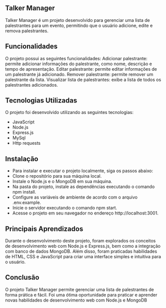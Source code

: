 ## Talker Manager
Talker Manager é um projeto desenvolvido para gerenciar uma lista de palestrantes para um evento, permitindo que o usuário adicione, edite e remova palestrantes.

## Funcionalidades
O projeto possui as seguintes funcionalidades:
Adicionar palestrante: permite adicionar informações do palestrante, como nome, descrição e tempo de apresentação.
Editar palestrante: permite editar informações de um palestrante já adicionado.
Remover palestrante: permite remover um palestrante da lista.
Visualizar lista de palestrantes: exibe a lista de todos os palestrantes adicionados.

## Tecnologias Utilizadas
O projeto foi desenvolvido utilizando as seguintes tecnologias:
- JavaScript
- Node.js
- Express.js
- MySql
- Http requests

## Instalação
- Para instalar e executar o projeto localmente, siga os passos abaixo:
- Clone o repositório para sua máquina local.
- Instale o Node.js e o MongoDB em sua máquina.
- Na pasta do projeto, instale as dependências executando o comando npm install.
- Configure as variáveis de ambiente de acordo com o arquivo .env.example.
- Inicie o servidor executando o comando npm start.
- Acesse o projeto em seu navegador no endereço http://localhost:3001.


## Principais Aprendizados
Durante o desenvolvimento deste projeto, foram explorados os conceitos de desenvolvimento web com Node.js e Express.js, bem como a integração com banco de dados MongoDB. Além disso, foram praticadas habilidades de HTML, CSS e JavaScript para criar uma interface simples e intuitiva para o usuário.

## Conclusão
O projeto Talker Manager permite gerenciar uma lista de palestrantes de forma prática e fácil. Foi uma ótima oportunidade para praticar e aprender novas habilidades de desenvolvimento web com Node.js e MongoDB
